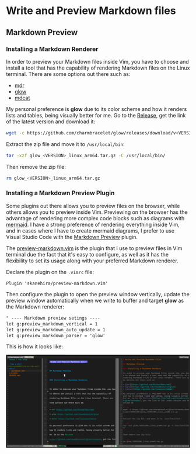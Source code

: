 # Write and Preview Markdown files

## Markdown Preview

### Installing a Markdown Renderer

In order to preview your Markdown files inside Vim, you have to choose and install a tool that has the capability of rendering Markdown files on the Linux terminal. There are some options out there such as:

* [mdr](https://github.com/MichaelMure/mdr)
* [glow](https://github.com/charmbracelet/glow)
* [mdcat](https://github.com/lunaryorn/mdcat)

My personal preference is **glow** due to its color scheme and how it renders lists and tables, being visually better for me. Go to the [Release](https://github.com/charmbracelet/glow/releases), get the link of the latest version and download it:

```sh
wget -c https://github.com/charmbracelet/glow/releases/download/v<VERSION>/glow_<VERSION>_linux_arm64.tar.gz
```

Extract the zip file and move it to `/usr/local/bin`:

```sh
tar -xzf glow_<VERSION>_linux_arm64.tar.gz -C /usr/local/bin/
```

Then remove the zip file:

```sh
rm glow_<VERSION>_linux_arm64.tar.gz
```

### Installing a Markdown Preview Plugin

Some plugins out there allows you to preview files on the browser, while others allows you to preview inside Vim. Previewing on the browser has the advantage of rendering more complex code blocks such as diagrams with [mermaid](https://mermaid-js.github.io/mermaid/#/). I have a strong preference of rendering everything inside Vim, and in cases where I have to create mermaid diagrams, I prefer to use Visual Studio Code with the [Markdown Preview](https://marketplace.visualstudio.com/items?itemName=bierner.markdown-mermaid) plugin.

The [preview-markdown.vim](https://github.com/skanehira/preview-markdown.vim) is the plugin that I use to preview files in Vim terminal due the fact that it's easy to configure, as well as it has the flexibility to set its usage along with your preferred Markdown renderer.

Declare the plugin on the `.vimrc` file:

```vim
Plugin 'skanehira/preview-markdown.vim'
```

Then configure the plugin to open the preview window vertically, update the preview window automatically when we write to buffer and target **glow** as the Markdown renderer:

```vim
" ---- Markdown preview setings ----
let g:preview_markdown_vertical = 1
let g:preview_markdown_auto_update = 1
let g:preview_markdown_parser = 'glow'
```

This is how it looks like:

![Markdown preview on Vim](./images/markdown-preview.png)
